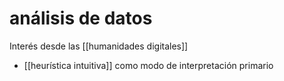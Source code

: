# análisis de datos
Interés desde las [[humanidades digitales]]

- [[heurística intuitiva]] como modo de interpretación primario
